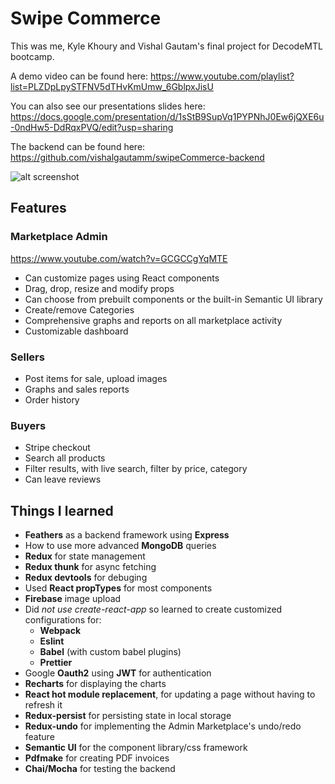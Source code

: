 # Swipe Commerce
This was me, Kyle Khoury and Vishal Gautam's final project for DecodeMTL bootcamp.

A demo video can be found here:
https://www.youtube.com/playlist?list=PLZDpLpySTFNV5dTHvKmUmw_6GblpxJisU

You can also see our presentations slides here:
https://docs.google.com/presentation/d/1sStB9SupVq1PYPNhJ0Ew6jQXE6u-0ndHw5-DdRqxPVQ/edit?usp=sharing

The backend can be found here:
https://github.com/vishalgautamm/swipeCommerce-backend

![alt screenshot](https://image.ibb.co/f4cb59/Screen_Shot_2018_08_27_at_6_48_58_PM.png)

## Features

### Marketplace Admin
https://www.youtube.com/watch?v=GCGCCgYqMTE
- Can customize pages using React components
- Drag, drop, resize and modify props
- Can choose from prebuilt components or the built-in Semantic UI library
- Create/remove Categories
- Comprehensive graphs and reports on all marketplace activity
- Customizable dashboard

### Sellers
- Post items for sale, upload images
- Graphs and sales reports
- Order history

### Buyers
- Stripe checkout
- Search all products
- Filter results, with live search, filter by price, category
- Can leave reviews

## Things I learned
- **Feathers** as a backend framework using **Express**
- How to use more advanced **MongoDB** queries
- **Redux** for state management
- **Redux thunk** for async fetching
- **Redux devtools** for debuging
- Used **React propTypes** for most components
- **Firebase** image upload
- Did *not use create-react-app* so learned to create customized configurations for:
  - **Webpack**
  - **Eslint**
  - **Babel** (with custom babel plugins)
  - **Prettier**
- Google **Oauth2** using **JWT** for authentication
- **Recharts** for displaying the charts
- **React hot module replacement**, for updating a page without having to refresh it
- **Redux-persist** for persisting state in local storage
- **Redux-undo** for implementing the Admin Marketplace's undo/redo feature
- **Semantic UI** for the component library/css framework
- **Pdfmake** for creating PDF invoices
- **Chai/Mocha** for testing the backend
